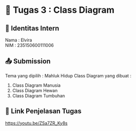 # 📁 Tugas 3 : Class Diagram

## 👤 Identitas Intern
Nama : Elvira            
NIM  : 235150600111006

## 📤 Submission

Tema yang dipilih : Mahluk Hidup
Class Diagram yang dibuat : 
1. Class Diagram Manusia
2. Class Diagram Hewan
3. Class Diagram Tumbuhan


## 🔗 Link Penjelasan Tugas

https://youtu.be/ZSa7ZR_Ky8s

